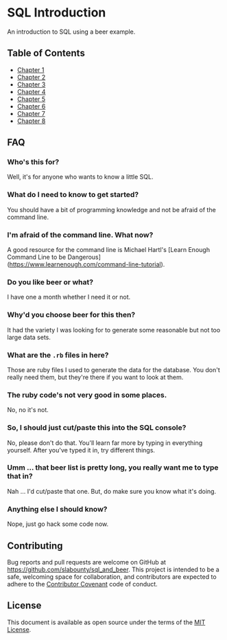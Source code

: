 # SQL Introduction

An introduction to SQL using a beer example.

## Table of Contents

* [Chapter 1](chapter_1.md)
* [Chapter 2](chapter_2.md)
* [Chapter 3](chapter_3.md)
* [Chapter 4](chapter_4.md)
* [Chapter 5](chapter_5.md)
* [Chapter 6](chapter_6.md)
* [Chapter 7](chapter_7.md)
* [Chapter 8](chapter_8.md)

## FAQ

### Who's this for?
Well, it's for anyone who wants to know a little SQL.

### What do I need to know to get started?
You should have a bit of programming knowledge and not be afraid of the
command line.

### I'm afraid of the command line. What now?
A good resource for the command line is Michael Hartl's [Learn Enough Command Line to be
Dangerous] (https://www.learnenough.com/command-line-tutorial).

### Do you like beer or what?
I have one a month whether I need it or not.

### Why'd you choose beer for this then?
It had the variety I was looking for to generate some reasonable but not
too large data sets.

### What are the `.rb` files in here?
Those are ruby files I used to generate the data for the database. You
don't really need them, but they're there if you want to look at them.

### The ruby code's not very good in some places.
No, no it's not.

### So, I should just cut/paste this into the SQL console?
No, please don't do that. You'll learn far more by typing in everything
yourself. After you've typed it in, try different things.

### Umm ... that beer list is pretty long, you really want me to type that in?
Nah ... I'd cut/paste that one. But, do make sure you know what it's
doing.

### Anything else I should know?
Nope, just go hack some code now.


## Contributing

Bug reports and pull requests are welcome on GitHub at https://github.com/slabounty/sql_and_beer. This project is intended to be a safe, welcoming space for collaboration, and contributors are expected to adhere to the [Contributor Covenant](http://contributor-covenant.org) code of conduct.


## License

This document is available as open source under the terms of the [MIT License](http://opensource.org/licenses/MIT).



